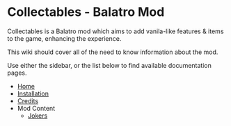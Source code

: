 # Collectables - Balatro Mod

Collectables is a Balatro mod which aims to add vanila-like features & items to the game, enhancing the experience.

This wiki should cover all of the need to know information about the mod.

Use either the sidebar, or the list below to find available documentation pages.
* [Home](https://github.com/JayPaulinCodes/Balatro-Collectables/wiki)
* [Installation](https://github.com/JayPaulinCodes/Balatro-Collectables/wiki/Installation)
* [Credits](https://github.com/JayPaulinCodes/Balatro-Collectables/wiki/Credits)
* Mod Content
    * [Jokers](https://github.com/JayPaulinCodes/Balatro-Collectables/wiki/Jokers)
